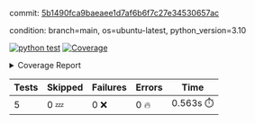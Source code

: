 commit: [5b1490fca9baeaee1d7af6b6f7c27e34530657ac](https://github.com/rcmdnk/python-action-test/tree/5b1490fca9baeaee1d7af6b6f7c27e34530657ac)

condition: branch=main, os=ubuntu-latest, python_version=3.10

[![python test](https://github.com/rcmdnk/python-action-test/actions/workflows/test.yml/badge.svg)](https://github.com/rcmdnk/python-action-test/actions/runs/6060840668)
<a href="https://github.com/rcmdnk/python-action-test/blob/5b1490fca9baeaee1d7af6b6f7c27e34530657ac/README.md"><img alt="Coverage" src="https://img.shields.io/badge/Coverage-93%25-brightgreen.svg" /></a><details><summary>Coverage Report </summary><table><tr><th>File</th><th>Stmts</th><th>Miss</th><th>Cover</th><th>Missing</th></tr><tbody><tr><td colspan="5"><b>src/python_action_test</b></td></tr><tr><td>&nbsp; &nbsp;<a href="https://github.com/rcmdnk/python-action-test/blob/5b1490fca9baeaee1d7af6b6f7c27e34530657ac/src/python_action_test/python_action_test.py">python_action_test.py</a></td><td>11</td><td>1</td><td>91%</td><td><a href="https://github.com/rcmdnk/python-action-test/blob/5b1490fca9baeaee1d7af6b6f7c27e34530657ac/src/python_action_test/python_action_test.py#L15">15</a></td></tr><tr><td><b>TOTAL</b></td><td><b>15</b></td><td><b>1</b></td><td><b>93%</b></td><td>&nbsp;</td></tr></tbody></table></details>

| Tests | Skipped | Failures | Errors | Time |
| ----- | ------- | -------- | -------- | ------------------ |
| 5 | 0 :zzz: | 0 :x: | 0 :fire: | 0.563s :stopwatch: |

